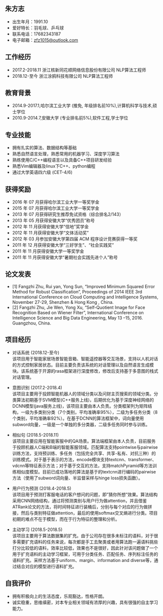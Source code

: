 ## 朱方志
- 出生年月：1991.10
- 爱好特长：羽毛球、乒乓球
- 联系电话：17682343187
- 电子邮箱：zfz1015@outlook.com
	   
## 工作经历                                                               
- 2017.2-2018.11	浙江核新同花顺网络信息股份有限公司	NLP算法工程师
- 2018.12-至今		浙江涂鸦科技有限公司	NLP算法工程师

## 教育背景                                                               
- 2014.9-2017.1,哈尔滨工业大学 (推免, 年级排名前10%),计算机科学与技术,硕士学位
- 2010.9-2014.7,安徽大学 (专业排名前5%),软件工程,学士学位

## 专业技能                                                             
- 拥有扎实的算法、数据结构等基础
- 熟悉自然语言处理，熟悉常用的机器学习、深度学习算法
- 熟练使用C/C++编程语言以及具备C++项目研发经验
- 熟悉Vim编辑器及linux下C++、python编程
- 通过大学英语四六级 (CET-4/6)

## 获得奖励                                                             
- 2016 年 07 月获得哈尔滨工业大学一等奖学金
- 2015 年 07 月获得哈尔滨工业大学一等奖学金
- 2013 年 07 月获得研究生推荐免试资格（综合排名2/143）
- 2013 年 05 月获得安徽大学“优秀团员”称号
- 2012 年 11 月获得安徽大学“信地”奖学金
- 2012 年 11 月获得安徽大学“文体活动奖”
- 2012 年 03 月参加安徽大学第四届 ACM 程序设计竞赛获得一等奖
- 2011 年 12 月获得安徽大学“三好学生”、“社会实践奖”
- 2011 年 11 月获得安徽大学一等奖学金
- 2011 年 11 月获得安徽大学“暑期社会实践先进个人”称号

## 论文发表                                                             
- [1] Fangzhi Zhu, Rui yan, Yong Sun, “Improved Minimum Squared Error Method for Robust Classification”, Proceedings of 2014 IEEE 3rd International Conference on Cloud Computing and Intelligence Systems, November 27-29, Shenzhen & Hong Kong , China.
- [2] Fangzhi Zhu, Jie Wen, Yong Xu, “Self-Quotient Image for Face Recognition Based on Wiener Filter”, International Conference on Intelligence Science and Big Data Engineering, May 13 –15, 2016. Guangzhou, China.

## 项目经历                                                             
- 对话系统 (2018.12-至今)  
该项目用于智能家居场景智能音箱、智能遥控器等交互场景，支持以人机对话的方式控制家居状态。目前主要负责该系统的对话管理以及自然语言生成模块。该系统基于开源的rasa框架进行深度修改，修改后支持基于多意图的栈式对话管理。

- 意图识别 (2017.2-2018.4)  
该项目主要用于投顾智能机器人的领域分类以及问财主页搜索的领域分类。分类算法初期基于SVM模型(C++服务上线)，后期优化为基于深度神经网络的DCNN模型(java服务上线)，该项目主要由本人负责。分类框架列为矩阵结构，一级为多类别分类（7个类别，平均准确率95%），二级为多任务分类（8个类别，平均准确率92%）。在基于DCNN的算法框架中，词向量使用subword向量，一级是一个单独的多分类器，二级多任务同时参与训练。

- 相似句 (2018.5-2018.11)  
该项目主要应用在智能客服中的QA场景。算法端框架由本人负责，目前服务于投顾机器人C端和B端的智能客服领域。匹配算法支持pointwise与pairwise训练方法，支持预训练、多任务（包括完全共享、共享-私有、对抗三种）的训练模式。对于基于表示的方法，encode模块支持textcnn、transformer、vdcnn等特征表示方法；对于基于交互的方法，支持matchPyramid等方法训练相似度模型。目前已成功落地的算法是基于的textcnn进行编码的pairwise方法（使用了subword词向量、半监督采样与hinge loss损失函数）。

- 用户行为预测 (2018.4-2018.5)  
该项目用于预测打客服电话的客户想问的问题，即”猜你所想”效果。算法结构采用CNN网络结构，通过将预测类别与用户行为做attention，并且借鉴ATRank论文的方法，将时间特征进行装桶后，分别与每个对应的行为做拼接，然后与类别特征做attention，最后的使用softmax交叉熵进行分类。项目初期的难点不在于模型，而在于行为特征的整理和分析。

- 主动学习 (2018.5-2018.5)  
该项目主要用于算法数据集的扩充。由于公司存在很多未标注的语料，对于很多需要扩充语料的任务来说，每次都是手工去聚类或者用算法跑一遍语料挑些打分比较低的语料，效率比较低，效果也不是很好，因此针对该问题做了一个用于扩充语料的主动学习框架，可用于分类任务、匹配任务、序列标注任务的语料扩充。采样方法基于uniform、margin、information and diverse等，通过结合对应的模型进行语料扩充。

## 自我评价                                                             
- 拥有积极向上的生活态度，乐观豁达，性格开朗。
- 诚实稳重，思维缜密，对本专业相关领域有浓厚的兴趣，具有很强的自主学习能力。

